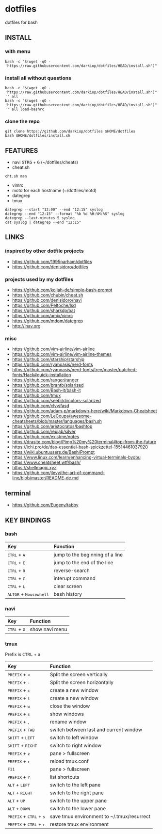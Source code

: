 # dotfiles
dotfiles for bash

## INSTALL

### with menu

```
bash -c "$(wget -qO - 'https://raw.githubusercontent.com/darkiop/dotfiles/HEAD/install.sh')"
```

### install all without questions

```
bash -c "$(wget -qO - 'https://raw.githubusercontent.com/darkiop/dotfiles/HEAD/install.sh')" '' all
bash -c "$(wget -qO - 'https://raw.githubusercontent.com/darkiop/dotfiles/HEAD/install.sh')" '' all load-bashrc
```

### clone the repo
```
git clone https://github.com/darkiop/dotfiles $HOME/dotfiles
bash $HOME/dotfiles/install.sh
```

## FEATURES
- navi <kbd>STRG</kbd> + <kbd>G</kbd> (~/dotfiles/cheats)
- cheat.sh
```
cht.sh man
```
- vimrc
- motd for each hostname (~/dotfiles/motd)
- dategrep
- tmux
```
dategrep --start "12:00" --end "12:15" syslog
dategrep --end "12:15" --format "%b %d %H:%M:%S" syslog
dategrep --last-minutes 5 syslog
cat syslog | dategrep --end "12:15"
```

## LINKS

### inspired by other dotfile projects
- https://github.com/1995parham/dotfiles
- https://github.com/denisidoro/dotfiles

### projects used by my dotfiles
- https://github.com/koljah-de/simple-bash-prompt
- https://github.com/chubin/cheat.sh
- https://github.com/denisidoro/navi
- https://github.com/Peltoche/lsd
- https://github.com/sharkdp/bat
- https://github.com/amix/vimrc
- https://github.com/mdom/dategrep
- http://lnav.org

### misc
- https://github.com/vim-airline/vim-airline
- https://github.com/vim-airline/vim-airline-themes
- https://github.com/starship/starship
- https://github.com/ryanoasis/nerd-fonts
- https://github.com/ryanoasis/nerd-fonts/tree/master/patched-fonts/Hack#quick-installation
- https://github.com/ranger/ranger
- https://github.com/brantb/solarized
- https://github.com/Bash-it/bash-it
- https://github.com/tmux
- https://github.com/seebi/dircolors-solarized
- https://github.com/clvv/fasd
- https://github.com/adam-p/markdown-here/wiki/Markdown-Cheatsheet
- https://github.com/LeCoupa/awesome-cheatsheets/blob/master/languages/bash.sh
- https://github.com/aristocratos/bashtop
- https://github.com/reujab/silver
- https://github.com/existme/notes
- https://drasite.com/blog/Pimp%20my%20terminal#top-from-the-future
- https://ichi.pro/de/das-essential-bash-spickzettel-15514461037920
- https://wiki.ubuntuusers.de/Bash/Prompt
- https://www.linux.com/learn/enhancing-virtual-terminals-byobu
- https://www.cheatsheet.wtf/bash/
- https://shellmagic.xyz
- https://github.com/jlevy/the-art-of-command-line/blob/master/README-de.md

## terminal
- https://github.com/Eugeny/tabby

## KEY BINDINGS

### bash

Key | Function
:--- | :---
<kbd>CTRL</kbd> + <kbd>A</kbd> | jump to the beginning of a line
<kbd>CTRL</kbd> + <kbd>E</kbd> | jump to the end of the line
<kbd>CTRL</kbd> + <kbd>R</kbd> | reverse-search
<kbd>CTRL</kbd> + <kbd>C</kbd> | interupt command
<kbd>CTRL</kbd> + <kbd>L</kbd> | clear screen
<kbd>ALTGR</kbd> + <kbd>Mousewhell</kbd> | bash history

### navi

Key | Function
:--- | :---
<kbd>CTRL</kbd> + <kbd>G</kbd> | show navi menu

### tmux
Prefix is <kbd>CTRL</kbd> + <kbd>a</kbd>

Key | Function
:--- | :---
<kbd>PREFIX</kbd> + <kbd><</kbd> | Split the screen vertically
<kbd>PREFIX</kbd> + <kbd>-</kbd> | Split the screen horizontally
<kbd>PREFIX</kbd> + <kbd>c</kbd> | create a new window
<kbd>PREFIX</kbd> + <kbd>t</kbd> | create a new window
<kbd>PREFIX</kbd> + <kbd>w</kbd> | close the window
<kbd>PREFIX</kbd> + <kbd>s</kbd> | show windows
<kbd>PREFIX</kbd> + <kbd>,</kbd> | rename window
<kbd>PREFIX</kbd> + <kbd>TAB</kbd> | switch between last and current window
<kbd>SHIFT</kbd> + <kbd>LEFT</kbd> | switch to left window
<kbd>SHIFT</kbd> + <kbd>RIGHT</kbd> | switch to right window
<kbd>PREFIX</kbd> + <kbd>z</kbd> | pane > fullscreen
<kbd>PREFIX</kbd> + <kbd>r</kbd> | reload tmux.conf
<kbd>F11</kbd> | pane > fullscreen
<kbd>PREFIX</kbd> + <kbd>?</kbd> | list shortcuts
<kbd>ALT</kbd> + <kbd>LEFT</kbd> | switch to the left pane
<kbd>ALT</kbd> + <kbd>RIGHT</kbd> | switch to the right pane
<kbd>ALT</kbd> + <kbd>UP</kbd> | switch to the upper pane
<kbd>ALT</kbd> + <kbd>DOWN</kbd> | switch to the lower pane
<kbd>PREFIX</kbd> + <kbd>CTRL</kbd> + <kbd>s</kbd> | save tmux environment to ~/.tmux/resurrect
<kbd>PREFIX</kbd> + <kbd>CTRL</kbd> + <kbd>r</kbd> | restore tmux environment